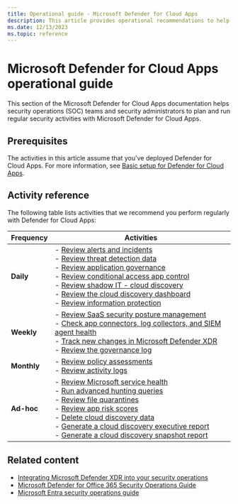```yaml
---
title: Operational guide - Microsoft Defender for Cloud Apps
description: This article provides operational recommendations to help security operations teams to plan and run security activities.
ms.date: 12/13/2023
ms.topic: reference
---
```


# Microsoft Defender for Cloud Apps operational guide

This section of the Microsoft Defender for Cloud Apps documentation helps security operations (SOC) teams and security administrators to plan and run regular security activities with Microsoft Defender for Cloud Apps.

## Prerequisites

The activities in this article assume that you've deployed Defender for Cloud Apps. For more information, see [Basic setup for Defender for Cloud Apps](general-setup.md).

## Activity reference

The following table lists activities that we recommend you perform regularly with Defender for Cloud Apps:

<!--add links when ready-->
|Frequency  |Activities  |
|---------|---------|
|**Daily**     | - [Review alerts and incidents](mda-ops-guide-daily.md#review-alerts-and-incidents) <br>  - [Review threat detection data](mda-ops-guide-daily.md#review-threat-detection-data) <br>  - [Review application governance](mda-ops-guide-daily.md#review-application-governance) <br>  - [Review conditional access app control](mda-ops-guide-daily.md#review-conditional-access-app-control)<br>  - [Review shadow IT - cloud discovery](mda-ops-guide-daily.md#review-shadow-it---cloud-discovery)<br>  - [Review the cloud discovery dashboard](mda-ops-guide-daily.md#review-the-cloud-discovery-dashboard)<br>  - [Review information protection](mda-ops-guide-daily.md#review-information-protection)     |
|**Weekly**     | - [Review SaaS security posture management](mda-ops-guide-weekly.md#review-saas-security-posture-management) <br>  - [Check app connectors, log collectors, and SIEM agent health](mda-ops-guide-weekly.md#check-app-connectors-log-collectors-and-siem-agent-health)<br>  - [Track new changes in Microsoft Defender XDR](mda-ops-guide-weekly.md#track-new-changes-in-microsoft-365-defender)<br>  - [Review the governance log](mda-ops-guide-weekly.md#review-the-governance-log)       |
|**Monthly**     | - [Review policy assessments](mda-ops-guide-monthly.md#review-policy-assessments) <br>  -  [Review activity logs](mda-ops-guide-monthly.md#review-activity-logs)       |
|**Ad-hoc**     |   - [Review Microsoft service health](mda-ops-guide-ad-hoc.md#review-microsoft-service-health) <br>  - [Run advanced hunting queries](mda-ops-guide-ad-hoc.md#run-advanced-hunting-queries)<br>  - [Review file quarantines](mda-ops-guide-ad-hoc.md#review-file-quarantines)<br>  - [Review app risk scores](mda-ops-guide-ad-hoc.md#review-app-risk-scores)<br>  - [Delete cloud discovery data](mda-ops-guide-ad-hoc.md#delete-cloud-discovery-data) <br>  - [Generate a cloud discovery executive report](mda-ops-guide-ad-hoc.md#generate-a-cloud-discovery-executive-report)<br>  - [Generate a cloud discovery snapshot report](mda-ops-guide-ad-hoc.md#generate-a-cloud-discovery-snapshot-report)    |

## Related content

- [Integrating Microsoft Defender XDR into your security operations](/microsoft-365/security/defender/integrate-microsoft-365-defender-secops?bc=%2Fsecurity%2Foperations%2Fbreadcrumb%2Ftoc.json&toc=%2Fsecurity%2Foperations%2Ftoc.json)
- [Microsoft Defender for Office 365 Security Operations Guide](/microsoft-365/security/office-365-security/mdo-sec-ops-guide?bc=%2Fsecurity%2Foperations%2Fbreadcrumb%2Ftoc.json&toc=%2Fsecurity%2Foperations%2Ftoc.json)
- [Microsoft Entra security operations guide](/entra/architecture/security-operations-introduction?bc=%2Fsecurity%2Foperations%2Fbreadcrumb%2Ftoc.json&toc=%2Fsecurity%2Foperations%2Ftoc.json)
